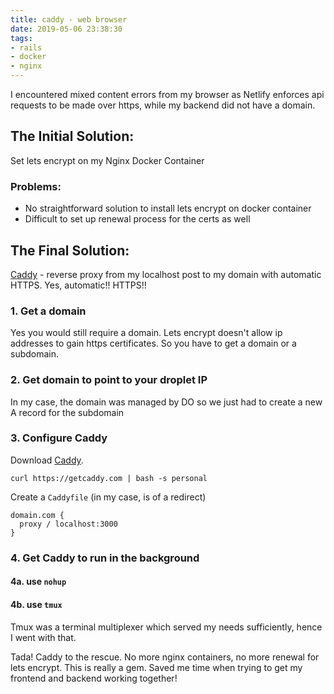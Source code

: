 ```yaml
---
title: caddy - web browser
date: 2019-05-06 23:38:30
tags:
- rails
- docker 
- nginx
---
```


I encountered mixed content errors from my browser as Netlify enforces api requests to be made over https, while my backend did not have a domain. <!-- excerpt -->

## The Initial Solution: 
Set lets encrypt on my Nginx Docker Container

### Problems: 
- No straightforward solution to install lets encrypt on docker container
- Difficult to set up renewal process for the certs as well 

## The Final Solution:
[Caddy](https://caddyserver.com/) - reverse proxy from my localhost post to my domain with automatic HTTPS. Yes, automatic!! HTTPS!!

### 1. Get a domain

Yes you would still require a domain. Lets encrypt doesn't allow ip addresses to gain https certificates. So you have to get a domain or a subdomain.

### 2. Get domain to point to your droplet IP
In my case, the domain was managed by DO so we just had to create a new A record for the subdomain

### 3. Configure Caddy

Download [Caddy](https://caddyserver.com/download).
```
curl https://getcaddy.com | bash -s personal
```

Create a `Caddyfile` (in my case, is of a redirect)
```
domain.com {
  proxy / localhost:3000
}
```

### 4. Get Caddy to run in the background 

#### 4a. use `nohup`

#### 4b. use `tmux`

Tmux was a terminal multiplexer which served my needs sufficiently, hence I went with that.

Tada! Caddy to the rescue. No more nginx containers, no more renewal for lets encrypt. This is really a gem. Saved me time when trying to get my frontend and backend working together!